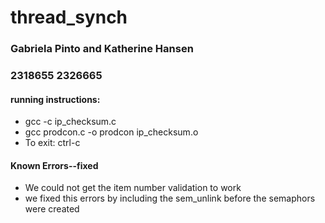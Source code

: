 # thread_synch

### Gabriela Pinto and Katherine Hansen
### 2318655 2326665
#### running instructions:
- gcc -c ip_checksum.c
- gcc prodcon.c -o prodcon ip_checksum.o
- To exit: ctrl-c


#### Known Errors--fixed
- We could not get the item number validation to work
- we fixed this errors by including the sem_unlink before the semaphors were created
